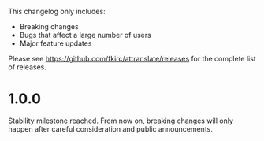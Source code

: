 This changelog only includes:
- Breaking changes
- Bugs that affect a large number of users
- Major feature updates

Please see https://github.com/fkirc/attranslate/releases for the complete list of releases.

# 1.0.0

Stability milestone reached. From now on, breaking changes will only happen after careful consideration and public announcements.
